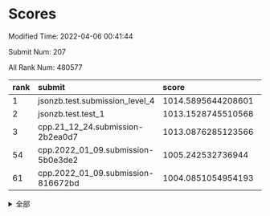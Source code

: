 # Scores

Modified Time: 2022-04-06 00:41:44

Submit Num: 207

All Rank Num: 480577

| rank |               submit               |       score        |       sigma        | pk_num |
| :--- | :--------------------------------- | :----------------- | :----------------- | :----- |
| 1    | jsonzb.test.submission_level_4     | 1014.5895644208601 | 0.8424190394407474 | 9282   |
| 2    | jsonzb.test.test_1                 | 1013.1528745510568 | 0.8092888651320829 | 9288   |
| 3    | cpp.21_12_24.submission-2b2ea0d7   | 1013.0876285123566 | 0.8017967836148123 | 9285   |
| 54   | cpp.2022_01_09.submission-5b0e3de2 | 1005.242532736944  | 0.7138441331327745 | 9285   |
| 61   | cpp.2022_01_09.submission-816672bd | 1004.0851054954193 | 0.7191298185014087 | 9285   |


<details>
<summary>全部</summary>

| rank |                 submit                 |       score        |       sigma        | pk_num |
| :--- | :------------------------------------- | :----------------- | :----------------- | :----- |
| 1    | jsonzb.test.submission_level_4         | 1014.5895644208601 | 0.8424190394407474 | 9282   |
| 2    | jsonzb.test.test_1                     | 1013.1528745510568 | 0.8092888651320829 | 9288   |
| 3    | cpp.21_12_24.submission-2b2ea0d7       | 1013.0876285123566 | 0.8017967836148123 | 9285   |
| 4    | gobigger.level_3.submission_level_3_2  | 1012.1413144801722 | 0.76678096211699   | 9282   |
| 5    | gobigger.level_3.submission_level_3_41 | 1011.7128786471168 | 0.77481139180207   | 9284   |
| 6    | gobigger.level_3.submission_level_3_36 | 1011.5761938163012 | 0.784381128629655  | 9291   |
| 7    | gobigger.level_3.submission_level_3_19 | 1011.3135683570367 | 0.7670699262649195 | 9291   |
| 8    | gobigger.level_3.submission_level_3_18 | 1011.117991899182  | 0.7975838479974735 | 9287   |
| 9    | gobigger.level_3.submission_level_3_22 | 1011.111846466015  | 0.7847682074180831 | 9284   |
| 10   | gobigger.level_3.submission_level_3_13 | 1011.1106500318717 | 0.78793533535922   | 9291   |
| 11   | gobigger.level_3.submission_level_3_4  | 1010.9883613201    | 0.7811087096702026 | 9287   |
| 12   | gobigger.level_3.submission_level_3_40 | 1010.9526774718521 | 0.7763253681175935 | 9288   |
| 13   | gobigger.level_3.submission_level_3_20 | 1010.9456843785684 | 0.7919582717593889 | 9286   |
| 14   | gobigger.level_3.submission_level_3_14 | 1010.919348210856  | 0.7691047194380415 | 9292   |
| 15   | gobigger.level_3.submission_level_3_35 | 1010.8227875676671 | 0.7646428953798411 | 9283   |
| 16   | gobigger.level_3.submission_level_3_5  | 1010.68615800802   | 0.760338188673827  | 9287   |
| 17   | gobigger.level_3.submission_level_3_37 | 1010.6003274538017 | 0.7743747021267136 | 9290   |
| 18   | gobigger.level_3.submission_level_3_21 | 1010.5929513997331 | 0.7630243814785901 | 9287   |
| 19   | gobigger.level_3.submission_level_3_12 | 1010.5528634505524 | 0.771252417242779  | 9289   |
| 20   | gobigger.level_3.submission_level_3_27 | 1010.5432949637831 | 0.7768340683654777 | 9284   |
| 21   | gobigger.level_3.submission_level_3_10 | 1010.5245320066749 | 0.7483310199150505 | 9281   |
| 22   | gobigger.level_3.submission_level_3_43 | 1010.4518651321177 | 0.766009265160908  | 9288   |
| 23   | gobigger.level_3.submission_level_3_47 | 1010.4469329042952 | 0.7415084831350025 | 9291   |
| 24   | gobigger.level_3.submission_level_3_45 | 1010.3253308830456 | 0.760510437025787  | 9284   |
| 25   | gobigger.level_3.submission_level_3_49 | 1010.2398321575745 | 0.7733892835730145 | 9282   |
| 26   | gobigger.level_3.submission_level_3_3  | 1010.1464130941935 | 0.7509288203620416 | 9286   |
| 27   | gobigger.level_3.submission_level_3_46 | 1010.0359837768282 | 0.7533030807998589 | 9287   |
| 28   | gobigger.level_3.submission_level_3_30 | 1009.9916764980726 | 0.758012317810802  | 9281   |
| 29   | gobigger.level_3.submission_level_3_48 | 1009.8626283472227 | 0.7680008491980481 | 9285   |
| 30   | gobigger.level_3.submission_level_3_42 | 1009.8375620561874 | 0.7613601687497331 | 9288   |
| 31   | gobigger.level_3.submission_level_3_7  | 1009.8183957406156 | 0.7428696735399238 | 9286   |
| 32   | gobigger.level_3.submission_level_3_38 | 1009.7143887863431 | 0.7552513654564964 | 9290   |
| 33   | gobigger.level_3.submission_level_3_28 | 1009.6624871813151 | 0.753528128767961  | 9287   |
| 34   | gobigger.level_3.submission_level_3_1  | 1009.6532632736833 | 0.7544136036873307 | 9286   |
| 35   | gobigger.level_3.submission_level_3_25 | 1009.5886424027547 | 0.7700524619588485 | 9286   |
| 36   | gobigger.level_3.submission_level_3_17 | 1009.5762696969707 | 0.7498072827688902 | 9291   |
| 37   | gobigger.level_3.submission_level_3_8  | 1009.5301019960348 | 0.746702974760086  | 9289   |
| 38   | gobigger.level_3.submission_level_3_26 | 1009.4472373102911 | 0.7422416343217565 | 9284   |
| 39   | gobigger.level_3.submission_level_3_44 | 1009.2998385687144 | 0.7619934164641123 | 9287   |
| 40   | gobigger.level_3.submission_level_3_39 | 1009.1533039562487 | 0.7481310203872494 | 9289   |
| 41   | gobigger.level_3.submission_level_3_31 | 1009.1444080233032 | 0.7317555454195517 | 9285   |
| 42   | gobigger.level_3.submission_level_3_16 | 1009.140835215514  | 0.7439531116500131 | 9285   |
| 43   | gobigger.level_3.submission_level_3_11 | 1009.1072403608315 | 0.7508880926696492 | 9287   |
| 44   | gobigger.level_3.submission_level_3_9  | 1009.0184661810341 | 0.7326616618433198 | 9286   |
| 45   | gobigger.level_3.submission_level_3_15 | 1008.9376121224427 | 0.7383904846603773 | 9281   |
| 46   | gobigger.level_3.submission_level_3_23 | 1008.8941093209583 | 0.7465164437709613 | 9281   |
| 47   | gobigger.level_3.submission_level_3_29 | 1008.6192004502946 | 0.7641331508401769 | 9292   |
| 48   | gobigger.level_3.submission_level_3_24 | 1008.6188585591613 | 0.7547487719914072 | 9291   |
| 49   | gobigger.level_3.submission_level_3_6  | 1008.5773250184762 | 0.7505890110001031 | 9287   |
| 50   | gobigger.level_3.submission_level_3_32 | 1008.4252820677469 | 0.759265049879799  | 9283   |
| 51   | gobigger.level_3.submission_level_3_34 | 1008.1047706836455 | 0.7351734001713816 | 9283   |
| 52   | gobigger.level_3.submission_level_3_33 | 1008.0961562436095 | 0.7255044222704958 | 9282   |
| 53   | gobigger.level_3.submission_level_3_0  | 1007.569586833905  | 0.735932110099549  | 9285   |
| 54   | cpp.2022_01_09.submission-5b0e3de2     | 1005.242532736944  | 0.7138441331327745 | 9285   |
| 55   | gobigger.level_1.submission_level_1_26 | 1004.8675360307435 | 0.7100269310661479 | 9295   |
| 56   | gobigger.level_1.submission_level_1_34 | 1004.7745012527447 | 0.7216118621447147 | 9280   |
| 57   | gobigger.level_1.submission_level_1_35 | 1004.3731016059261 | 0.7223194233244029 | 9287   |
| 58   | gobigger.level_1.submission_level_1_42 | 1004.3323109271029 | 0.7221820410021385 | 9285   |
| 59   | gobigger.level_1.submission_level_1_2  | 1004.1612353232252 | 0.7168397624764912 | 9281   |
| 60   | gobigger.level_1.submission_level_1_48 | 1004.0917994958743 | 0.7150002642432352 | 9287   |
| 61   | cpp.2022_01_09.submission-816672bd     | 1004.0851054954193 | 0.7191298185014087 | 9285   |
| 62   | gobigger.level_1.submission_level_1_37 | 1003.9450697976914 | 0.7203949697890574 | 9289   |
| 63   | gobigger.level_1.submission_level_1_5  | 1003.9428067216171 | 0.7168738635184463 | 9288   |
| 64   | gobigger.level_1.submission_level_1_45 | 1003.8552828313716 | 0.7060038628085452 | 9286   |
| 65   | gobigger.level_1.submission_level_1_20 | 1003.7990335933837 | 0.7244444773128913 | 9290   |
| 66   | gobigger.level_1.submission_level_1_15 | 1003.7924896255249 | 0.7134861660720252 | 9285   |
| 67   | gobigger.level_1.submission_level_1_43 | 1003.7357712770147 | 0.7151636005574532 | 9286   |
| 68   | gobigger.level_1.submission_level_1_17 | 1003.7077806108567 | 0.7095052368587854 | 9289   |
| 69   | gobigger.level_1.submission_level_1_38 | 1003.6637537579742 | 0.7172566454264309 | 9287   |
| 70   | gobigger.level_1.submission_level_1_36 | 1003.6562298071467 | 0.7099524782988036 | 9284   |
| 71   | gobigger.level_1.submission_level_1_28 | 1003.6538733650012 | 0.7054980714336518 | 9286   |
| 72   | gobigger.level_1.submission_level_1_33 | 1003.5879085922586 | 0.7129263345802724 | 9287   |
| 73   | gobigger.level_1.submission_level_1_7  | 1003.5404885856965 | 0.717983190492756  | 9287   |
| 74   | gobigger.level_1.submission_level_1_21 | 1003.5390796831431 | 0.7212560714742304 | 9285   |
| 75   | gobigger.level_1.submission_level_1_39 | 1003.516351164458  | 0.7184936846547967 | 9285   |
| 76   | gobigger.level_1.submission_level_1_10 | 1003.5080657143936 | 0.7097729911262832 | 9284   |
| 77   | gobigger.level_1.submission_level_1_31 | 1003.4672523900263 | 0.7233841166269163 | 9287   |
| 78   | gobigger.level_1.submission_level_1_23 | 1003.4204275107064 | 0.7130751611044562 | 9286   |
| 79   | gobigger.level_1.submission_level_1_27 | 1003.3629099837799 | 0.7084478810288435 | 9288   |
| 80   | gobigger.level_1.submission_level_1_19 | 1003.3259079482439 | 0.716460268193726  | 9289   |
| 81   | gobigger.level_1.submission_level_1_13 | 1003.3103386201722 | 0.7151493271339985 | 9289   |
| 82   | gobigger.level_1.submission_level_1_47 | 1003.2591112793782 | 0.7143337844305305 | 9281   |
| 83   | gobigger.level_1.submission_level_1_14 | 1003.16836843289   | 0.7187396633213721 | 9282   |
| 84   | gobigger.level_1.submission_level_1_1  | 1003.1346758448005 | 0.7132807520501023 | 9284   |
| 85   | gobigger.level_1.submission_level_1_29 | 1003.0782925359642 | 0.7208355831464017 | 9283   |
| 86   | gobigger.level_1.submission_level_1_16 | 1003.0113225087131 | 0.7086926701125342 | 9287   |
| 87   | gobigger.level_1.submission_level_1_0  | 1003.0074208130349 | 0.7068154806943132 | 9289   |
| 88   | gobigger.level_1.submission_level_1_32 | 1002.991980722945  | 0.7171988419961209 | 9287   |
| 89   | gobigger.level_1.submission_level_1_24 | 1002.9705728084687 | 0.7173274107338062 | 9284   |
| 90   | gobigger.level_1.submission_level_1_11 | 1002.9373381807634 | 0.7146042457939821 | 9284   |
| 91   | gobigger.level_1.submission_level_1_3  | 1002.9302948649649 | 0.7219624362648615 | 9286   |
| 92   | gobigger.level_1.submission_level_1_12 | 1002.8857325022741 | 0.7053020305621217 | 9286   |
| 93   | gobigger.level_1.submission_level_1_49 | 1002.7862744457782 | 0.7176284457871486 | 9284   |
| 94   | gobigger.level_1.submission_level_1_41 | 1002.6737969524177 | 0.709067675107966  | 9287   |
| 95   | gobigger.level_1.submission_level_1_46 | 1002.665711441653  | 0.7113213736556243 | 9290   |
| 96   | gobigger.level_1.submission_level_1_40 | 1002.6037119412156 | 0.7229990211570718 | 9287   |
| 97   | gobigger.level_1.submission_level_1_6  | 1002.597315271325  | 0.7154699648895592 | 9289   |
| 98   | gobigger.level_1.submission_level_1_8  | 1002.4884513832427 | 0.7190325621115471 | 9293   |
| 99   | gobigger.level_1.submission_level_1_30 | 1002.4806080590107 | 0.7050749184214318 | 9283   |
| 100  | gobigger.level_1.submission_level_1_44 | 1002.2313693053786 | 0.7069884351714912 | 9290   |
| 101  | gobigger.level_1.submission_level_1_25 | 1002.0608874177605 | 0.7032727991525012 | 9287   |
| 102  | gobigger.level_1.submission_level_1_18 | 1001.9188705458577 | 0.7119091980842104 | 9289   |
| 103  | gobigger.level_1.submission_level_1_4  | 1001.8374404203767 | 0.7154823752133335 | 9282   |
| 104  | gobigger.level_1.submission_level_1_9  | 1001.8271917519116 | 0.7188935428160765 | 9286   |
| 105  | gobigger.level_1.submission_level_1_22 | 1001.1557966487483 | 0.7101866884711491 | 9287   |
| 106  | gobigger.random.submission_random_3    | 997.1921931534664  | 0.7001505474626742 | 9280   |
| 107  | gobigger.random.submission_random_48   | 996.9664293717595  | 0.7208605302383677 | 9290   |
| 108  | gobigger.random.submission_random_13   | 996.9004435704755  | 0.7238992820790746 | 9283   |
| 109  | gobigger.random.submission_random_40   | 996.8891777270896  | 0.7163947101882527 | 9285   |
| 110  | gobigger.random.submission_random_37   | 996.8051578567854  | 0.6995324732124237 | 9289   |
| 111  | gobigger.random.submission_random_20   | 996.7668909062031  | 0.7040122365393108 | 9288   |
| 112  | gobigger.random.submission_random_10   | 996.7120570910289  | 0.7055443930906315 | 9281   |
| 113  | gobigger.random.submission_random_6    | 996.6492779845764  | 0.7116067979069834 | 9285   |
| 114  | gobigger.random.submission_random_25   | 996.6299057605311  | 0.7054070975196641 | 9285   |
| 115  | gobigger.random.submission_random_14   | 996.6085919539836  | 0.7080466819163914 | 9286   |
| 116  | gobigger.random.submission_random_38   | 996.5897792043977  | 0.704739941975883  | 9284   |
| 117  | gobigger.random.submission_random_16   | 996.5371906376627  | 0.7102664847194012 | 9291   |
| 118  | gobigger.random.submission_random_8    | 996.5038894668058  | 0.7095177106037664 | 9290   |
| 119  | gobigger.random.submission_random_27   | 996.3506431300382  | 0.7211610241648334 | 9285   |
| 120  | gobigger.random.submission_random_34   | 996.3450793600147  | 0.704472563815264  | 9286   |
| 121  | gobigger.random.submission_random_28   | 996.3324229949039  | 0.707324231719227  | 9291   |
| 122  | gobigger.random.submission_random_39   | 996.3135507670986  | 0.7207225709409414 | 9286   |
| 123  | gobigger.random.submission_random_30   | 996.2930232675818  | 0.71197978965891   | 9289   |
| 124  | gobigger.random.submission_random_31   | 996.2435714475986  | 0.7235203032993394 | 9289   |
| 125  | gobigger.random.submission_random_33   | 996.1382471324356  | 0.7168220010262712 | 9284   |
| 126  | gobigger.random.submission_random_17   | 996.1316451955869  | 0.7110304414905878 | 9284   |
| 127  | gobigger.random.submission_random_42   | 996.0482165784558  | 0.7037633855089599 | 9291   |
| 128  | gobigger.random.submission_random_1    | 996.0427305985854  | 0.7182508513423114 | 9287   |
| 129  | gobigger.random.submission_random_22   | 996.030370955891   | 0.7033308848054863 | 9290   |
| 130  | gobigger.random.submission_random_35   | 996.0279891038266  | 0.7091912639688338 | 9291   |
| 131  | gobigger.random.submission_random_11   | 996.0252827811181  | 0.7121347412380283 | 9288   |
| 132  | gobigger.random.submission_random_32   | 996.0062953030554  | 0.6918381462946306 | 9292   |
| 133  | gobigger.random.submission_random_36   | 995.9827520303145  | 0.7295636943109742 | 9286   |
| 134  | gobigger.random.submission_random_2    | 995.9474037898511  | 0.7058796182551001 | 9287   |
| 135  | gobigger.random.submission_random_41   | 995.880231556885   | 0.7233552202167908 | 9289   |
| 136  | gobigger.random.submission_random_0    | 995.873666981285   | 0.6999520334808985 | 9288   |
| 137  | gobigger.random.submission_random_23   | 995.836684958903   | 0.7046616884812884 | 9285   |
| 138  | gobigger.random.submission_random_44   | 995.8064526583375  | 0.7066428288585522 | 9285   |
| 139  | gobigger.random.submission_random_21   | 995.7952243668858  | 0.7061441030942611 | 9285   |
| 140  | gobigger.random.submission_random_12   | 995.7461057163174  | 0.7056045693181743 | 9288   |
| 141  | gobigger.random.submission_random_9    | 995.7158664171761  | 0.707204982882725  | 9285   |
| 142  | gobigger.random.submission_random_26   | 995.6744575867486  | 0.7070140059276953 | 9279   |
| 143  | gobigger.random.submission_random_5    | 995.6356132777087  | 0.7102796705525747 | 9289   |
| 144  | gobigger.random.submission_random_43   | 995.5422013350208  | 0.7165797841688466 | 9285   |
| 145  | gobigger.random.submission_random_45   | 995.5259421128106  | 0.7030499979544463 | 9292   |
| 146  | gobigger.random.submission_random_49   | 995.5120557454478  | 0.7034075708039258 | 9283   |
| 147  | gobigger.random.submission_random_24   | 995.272989594749   | 0.7272861371645771 | 9292   |
| 148  | gobigger.random.submission_random_46   | 995.2595853509571  | 0.7246211650410074 | 9284   |
| 149  | gobigger.random.submission_random_4    | 995.1382320961304  | 0.7151413661143982 | 9295   |
| 150  | gobigger.random.submission_random_7    | 995.0893672239779  | 0.723634088660349  | 9289   |
| 151  | gobigger.random.submission_random_19   | 994.9246439896324  | 0.7077696736684289 | 9290   |
| 152  | gobigger.level_2.submission_level_2_16 | 994.747942251544   | 0.730851150290635  | 9289   |
| 153  | gobigger.random.submission_random_47   | 994.7288776561276  | 0.7253470829418539 | 9285   |
| 154  | gobigger.random.submission_random_18   | 994.7148264918202  | 0.6881087588866986 | 9292   |
| 155  | gobigger.level_2.submission_level_2_6  | 994.3589829487021  | 0.737724493400537  | 9284   |
| 156  | gobigger.random.submission_random_15   | 994.3133479615194  | 0.7366403020315194 | 9285   |
| 157  | gobigger.random.submission_random_29   | 994.2703279853744  | 0.7165126637821582 | 9282   |
| 158  | gobigger.level_2.submission_level_2_39 | 994.244909524856   | 0.7117718233668882 | 9284   |
| 159  | gobigger.level_2.submission_level_2_5  | 994.1468033923056  | 0.7331438601855589 | 9286   |
| 160  | gobigger.level_2.submission_level_2_38 | 993.9843943657751  | 0.7357596768991912 | 9286   |
| 161  | gobigger.level_2.submission_level_2_11 | 993.8259798891115  | 0.7248714412214634 | 9287   |
| 162  | gobigger.level_2.submission_level_2_18 | 993.5874118909911  | 0.720935874366454  | 9286   |
| 163  | gobigger.level_2.submission_level_2_12 | 993.2841422961158  | 0.7318362927953294 | 9284   |
| 164  | gobigger.level_2.submission_level_2_32 | 993.1490783292576  | 0.7461756928029969 | 9284   |
| 165  | gobigger.level_2.submission_level_2_40 | 993.1481550852769  | 0.736521552729399  | 9288   |
| 166  | gobigger.level_2.submission_level_2_37 | 993.131856118146   | 0.7485248412535102 | 9282   |
| 167  | gobigger.level_2.submission_level_2_33 | 993.0803362274706  | 0.7442528280303445 | 9287   |
| 168  | gobigger.level_2.submission_level_2_22 | 993.0501009096286  | 0.7301162802770066 | 9289   |
| 169  | gobigger.level_2.submission_level_2_10 | 992.9200858777313  | 0.7395548395065548 | 9285   |
| 170  | gobigger.level_2.submission_level_2_42 | 992.9057627315757  | 0.7438858463832116 | 9282   |
| 171  | gobigger.level_2.submission_level_2_43 | 992.8652202636267  | 0.7309799844623623 | 9283   |
| 172  | gobigger.level_2.submission_level_2_23 | 992.8253935648318  | 0.7429203521071883 | 9284   |
| 173  | gobigger.level_2.submission_level_2_34 | 992.779522453906   | 0.7363597043712526 | 9283   |
| 174  | gobigger.level_2.submission_level_2_25 | 992.7058527977944  | 0.7502042990494631 | 9286   |
| 175  | gobigger.level_2.submission_level_2_7  | 992.6625360811519  | 0.7411066011763009 | 9289   |
| 176  | gobigger.level_2.submission_level_2_19 | 992.563127069828   | 0.7409282986701827 | 9290   |
| 177  | gobigger.level_2.submission_level_2_15 | 992.2983792353142  | 0.760505076290927  | 9292   |
| 178  | gobigger.level_2.submission_level_2_30 | 992.283050514383   | 0.7417205640812154 | 9290   |
| 179  | gobigger.level_2.submission_level_2_17 | 992.1718772575907  | 0.7348156280441351 | 9286   |
| 180  | gobigger.level_2.submission_level_2_36 | 992.1392884955403  | 0.7702762055299356 | 9290   |
| 181  | gobigger.level_2.submission_level_2_29 | 992.1037987374449  | 0.7263040941223777 | 9286   |
| 182  | gobigger.level_2.submission_level_2_24 | 992.052772202811   | 0.7356080334603062 | 9285   |
| 183  | gobigger.level_2.submission_level_2_46 | 992.0362502319715  | 0.726807353800282  | 9287   |
| 184  | gobigger.level_2.submission_level_2_28 | 991.9398468957181  | 0.7247890453494441 | 9287   |
| 185  | gobigger.level_2.submission_level_2_35 | 991.9191475177379  | 0.7449141940701798 | 9287   |
| 186  | gobigger.level_2.submission_level_2_1  | 991.8953459348647  | 0.7513764768978778 | 9283   |
| 187  | gobigger.level_2.submission_level_2_48 | 991.830554603454   | 0.7544335795254173 | 9292   |
| 188  | gobigger.level_2.submission_level_2_41 | 991.8229290861577  | 0.7577903402716816 | 9286   |
| 189  | gobigger.level_2.submission_level_2_49 | 991.8187014052095  | 0.7345429647531351 | 9286   |
| 190  | gobigger.level_2.submission_level_2_45 | 991.7908894258443  | 0.7760732256060604 | 9284   |
| 191  | gobigger.level_2.submission_level_2_14 | 991.737411415501   | 0.7577923839106494 | 9287   |
| 192  | gobigger.level_2.submission_level_2_47 | 991.6488598056696  | 0.7656965811641855 | 9291   |
| 193  | gobigger.level_2.submission_level_2_27 | 991.3956683666172  | 0.7446509584784649 | 9285   |
| 194  | gobigger.level_2.submission_level_2_2  | 991.3593577397545  | 0.7524482642702387 | 9288   |
| 195  | gobigger.level_2.submission_level_2_13 | 991.3007001891497  | 0.7558971812158335 | 9285   |
| 196  | gobigger.level_2.submission_level_2_20 | 991.2363515432722  | 0.7599835592496916 | 9288   |
| 197  | gobigger.level_2.submission_level_2_44 | 991.1857764371055  | 0.752991486217142  | 9285   |
| 198  | gobigger.level_2.submission_level_2_0  | 991.068310473236   | 0.7445245557635413 | 9285   |
| 199  | gobigger.level_2.submission_level_2_4  | 990.9487122159153  | 0.7554387456201213 | 9287   |
| 200  | gobigger.level_2.submission_level_2_3  | 990.9305187465766  | 0.7683156678095373 | 9287   |
| 201  | gobigger.level_2.submission_level_2_31 | 990.8974834254742  | 0.7491249626737949 | 9289   |
| 202  | gobigger.level_2.submission_level_2_21 | 990.8242634519131  | 0.7652323026483326 | 9286   |
| 203  | gobigger.level_2.submission_level_2_8  | 990.8238880158078  | 0.756712945074351  | 9288   |
| 204  | gobigger.level_2.submission_level_2_9  | 990.7251182957583  | 0.7486102524193416 | 9292   |
| 205  | gobigger.level_2.submission_level_2_26 | 990.6214980421335  | 0.7651987608977927 | 9290   |
| 206  | gobigger.none.submission_none_0        | 978.5037649054175  | 1.3223893639308826 | 9287   |
| 207  | gobigger.none.submission_none_1        | 976.2422639505511  | 1.4630909473161433 | 9279   |

</details>